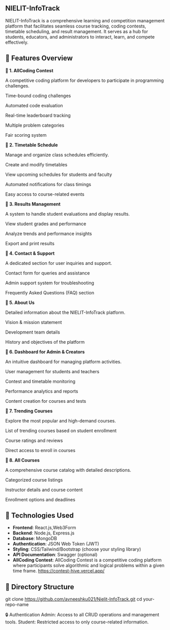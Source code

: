  ## NIELIT-InfoTrack

NIELIT-InfoTrack is a comprehensive learning and competition management platform that facilitates seamless course tracking, coding contests, timetable scheduling, and result management. It serves as a hub for students, educators, and administrators to interact, learn, and compete effectively.

## 🚀 Features Overview

**📌 1. AllCoding Contest**

A competitive coding platform for developers to participate in programming challenges.

Time-bound coding challenges

Automated code evaluation

Real-time leaderboard tracking

Multiple problem categories

Fair scoring system

**📌 2. Timetable Schedule**

Manage and organize class schedules efficiently.

Create and modify timetables

View upcoming schedules for students and faculty

Automated notifications for class timings

Easy access to course-related events

**📌 3. Results Management**

A system to handle student evaluations and display results.

View student grades and performance

Analyze trends and performance insights

Export and print results

**📌 4. Contact & Support**

A dedicated section for user inquiries and support.

Contact form for queries and assistance

Admin support system for troubleshooting

Frequently Asked Questions (FAQ) section

**📌 5. About Us**

Detailed information about the NIELIT-InfoTrack platform.

Vision & mission statement

Development team details

History and objectives of the platform

**📌 6. Dashboard for Admin & Creators**

An intuitive dashboard for managing platform activities.

User management for students and teachers

Contest and timetable monitoring

Performance analytics and reports

Content creation for courses and tests

**📌 7. Trending Courses**

Explore the most popular and high-demand courses.

List of trending courses based on student enrollment

Course ratings and reviews

Direct access to enroll in courses

**📌 8. All Courses**

A comprehensive course catalog with detailed descriptions.

Categorized course listings

Instructor details and course content

Enrollment options and deadlines


## 🚀 Technologies Used
- **Frontend**: React.js,Web3Form
- **Backend**: Node.js, Express.js
- **Database**: MongoDB
- **Authentication**: JSON Web Token (JWT)
- **Styling**: CSS/Tailwind/Bootstrap (choose your styling library)
- **API Documentation**: Swagger (optional)
- **AllCoding Contest**: AllCoding Contest is a competitive coding platform where participants solve algorithmic and logical problems within a given time frame.  https://contest-hive.vercel.app/
## 📂 Directory Structure
git clone https://github.com/avneeshku021/Nielit-InfoTrack.git
cd your-repo-name

🔒 Authentication
Admin: Access to all CRUD operations and management tools.
Student: Restricted access to only course-related information.
